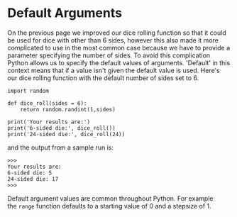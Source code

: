 # Default Arguments

On the previous page we improved our dice rolling function so that it
could be used for dice with other than 6 sides, however this also made
it more complicated to use in the most common case because we have to
provide a parameter specifying the number of sides. To avoid this
complication Python allows us to specify the default values of
arguments. 'Default' in this context means that if a value isn't
given the default value is used. Here's our dice rolling function with
the default number of sides set to 6.

    import random

    def dice_roll(sides = 6):
        return random.randint(1,sides)

    print('Your results are:')
    print('6-sided die:', dice_roll())
    print('24-sided die:', dice_roll(24))

and the output from a sample run is:

    >>> 
    Your results are:
    6-sided die: 5
    24-sided die: 17
    >>>

Default argument values are common throughout Python. For example
the `range` function defaults to a starting value of 0 and a stepsize of
1.
